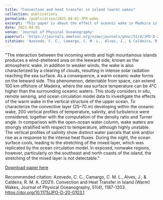 ```yaml
---
title: "Convection and heat transfer in island (warm) wakes"
collection: publications
permalink: /publication/2021-04-01-JPO-wake
excerpt: 'This paper is about the effect of oceanic wake in Madeira island (Portugal).'
date: 2021-04-01
venue: 'Journal of Physical Oceanography'
paperurl: 'https://journals.ametsoc.org/view/journals/phoc/51/4/JPO-D-20-0103.1.xml'
citation: 'Azevedo, C. C., Camargo, C. M. L., Alves, J., & Caldeira, R. M. A. (2021). Convection and Heat Transfer in Island (Warm) Wakes, Journal of Physical Oceanography, 51(4), 1187-1203. https://doi.org/10.1175/JPO-D-20-0103.1'
---
```

"The interaction between the incoming winds and high mountainous islands produces a wind-sheltered area on the leeward side, known as the atmospheric wake. In addition to weaker winds, the wake is also characterized by a clearing of clouds, resulting in intense solar radiation reaching the sea surface. As a consequence, a warm oceanic wake forms on the leeward side. This phenomenon, detectable from space, can extend 100 km offshore of Madeira, where the sea surface temperature can be 4°C higher than the surrounding oceanic waters. This study considers in situ, remote sensing, and ocean circulation model data to investigate the effects of the warm wake in the vertical structure of the upper ocean. To characterize the convective layer (25–70 m) developing within the oceanic wake, 200 vertical profiles of temperature, salinity, and turbulence were considered, together with the computation of the density ratio and Turner angle. In comparison with the open-ocean water column, wake waters are strongly stratified with respect to temperature, although highly unstable. The vertical profiles of salinity show distinct water parcels that sink and/or rise as a response to the intense heat fluxes. During the night, the ocean surface cools, leading to the stretching of the mixed layer, which was replicated by the ocean circulation model. In exposed, nonwake regions, however, particularly on the southeast and north coasts of the island, the stretching of the mixed layer is not detectable."

[Download paper here](https://journals.ametsoc.org/view/journals/phoc/51/4/JPO-D-20-0103.1.xml)

Recommended citation: Azevedo, C. C., Camargo, C. M. L., Alves, J., & Caldeira, R. M. A. (2021). Convection and Heat Transfer in Island (Warm) Wakes, Journal of Physical Oceanography, 51(4), 1187-1203. https://doi.org/10.1175/JPO-D-20-0103.1
